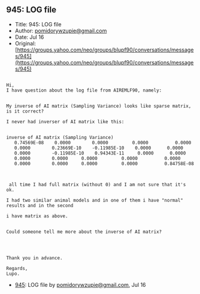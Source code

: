## 945: LOG file

- Title: 945: LOG file
- Author: pomidorywzupie@gmail.com
- Date: Jul 16
- Original: [https://groups.yahoo.com/neo/groups/blupf90/conversations/messages/945](https://groups.yahoo.com/neo/groups/blupf90/conversations/messages/945)

```

Hi,
I have question about the log file from AIREMLF90, namely:


My inverse of AI matrix (Sampling Variance) looks like sparse matrix, is it correct?

I never had inverser of AI matrix like this:


inverse of AI matrix (Sampling Variance)
   0.74569E-08	  0.0000	    0.0000	       0.0000		   0.0000    
   0.0000	     0.23669E-10    -0.11985E-10    0.0000		0.0000	  
   0.0000	     -0.11985E-10    0.94343E-11     0.0000		 0.0000    
   0.0000	     0.0000		0.0000		   0.0000	       0.0000	 
   0.0000	     0.0000		0.0000		   0.0000	       0.84758E-08



 all time I had full matrix (without 0) and I am not sure that it's ok.

I had two similar animal models and in one of them i have "normal" results and in the second 

i have matrix as above.


Could someone tell me more about the inverse of AI matrix? 




Thank you in advance.

Regards,
Lupo.
```

- [945](0945.md): LOG file by pomidorywzupie@gmail.com, Jul 16
